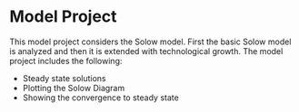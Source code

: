 # Model Project

This model project considers the Solow model. First the basic Solow model is analyzed and then it is extended with technological growth.
The model project includes the following:  
- Steady state solutions
- Plotting the Solow Diagram
- Showing the convergence to steady state
